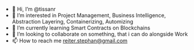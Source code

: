 - 👋 Hi, I’m @tissanr
- 👀 I’m interested in Project Management, Business Intelligence, Abstraction Layering, Containerizing, Automizing
- 🌱 I’m currently learning Smart Contracts on Blockchains
- 💞️ I’m looking to collaborate on something, that i can do alongside Work
- 📫 How to reach me reiter.stephan@gmail.com

<!---
tissanr/tissanr is a ✨ special ✨ repository because its `README.md` (this file) appears on your GitHub profile.
You can click the Preview link to take a look at your changes.
--->
